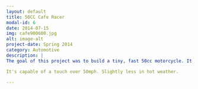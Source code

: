 ```yaml
---
layout: default
title: 50CC Cafe Racer
modal-id: 6
date: 2014-07-15
img: cafe900600.jpg
alt: image-alt
project-date: Spring 2014
category: Automotive
description: |
The goal of this project was to build a tiny, fast 50cc motorcycle. It's based on a 1991 Tomos Golden Bullet. Modifications: weight reduction, indicator delete, oil injection delete, LED lights, handmade seat, porting / polishing, 19mm dellorto carburetor, and cut fenders. 

It's capable of a touch over 50mph. Slightly less in hot weather. 

---
```

